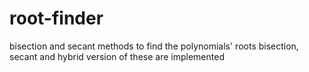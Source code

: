 # root-finder
bisection and secant methods
to find the polynomials' roots bisection, secant and hybrid version of these are implemented
